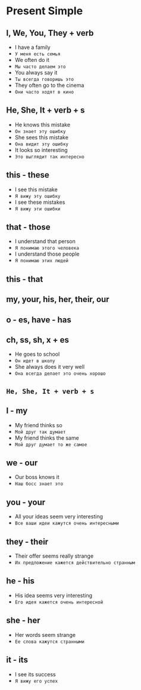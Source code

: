 # Present Simple

## I, We, You, They + verb

* I have a family
* `У меня есть семья`
* We often do it
* `Мы часто делаем это`
* You always say it
* `Ты всегда говоришь это`
* They often go to the cinema
* `Они часто ходят в кино`

## He, She, It + verb + s

* He knows this mistake
* `Он знает эту ошибку`
* She sees this mistake
* `Она видит эту ошибку`
* It looks so interesting
* `Это выглядит так интересно`

## this - these

* I see this mistake
* `Я вижу эту ошибку`
* I see these mistakes
* `Я вижу эти ошибки`

## that - those

* I understand that person
* `Я понимаю этого человека`
* I understand those people
* `Я понимаю этих людей`

## this - that

## my, your, his, her, their, our

## o - es, have - has

## ch, ss, sh, x + es

* He goes to school
* `Он идет в школу`
* She always does it very well
* `Она всегда делает это очень хорошо`

## `He, She, It + verb + s`

## I - my

* My friend thinks so
* `Мой друг так думает`
* My friend thinks the same
* `Мой друг думает то же самое`

## we - our

* Our boss knows it
* `Наш босс знает это`

## you - your

* All your ideas seem very interesting
* `Все ваши идеи кажутся очень интересными`

## they - their

* Their offer seems really strange
* `Их предложение кажется действительно странным`

## he - his

* His idea seems very interesting
* `Его идея кажется очень интересной`

## she - her

* Her words seem strange
* `Ее слова кажутся странными`

## it - its

* I see its success
* `Я вижу его успех`
